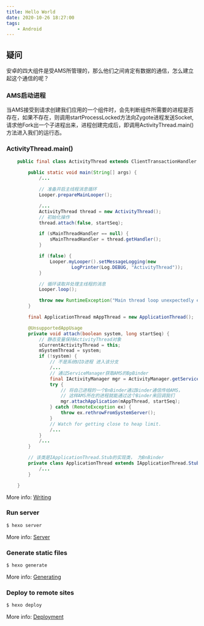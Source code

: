 ```yaml
---
title: Hello World
date: 2020-10-26 18:27:00
tags:
    - Android
---
```

## 疑问
安卓的四大组件是受AMS所管理的，那么他们之间肯定有数据的通信，怎么建立起这个通信的呢？

### AMS启动进程
当AMS接受到请求创建我们应用的一个组件时，会先判断组件所需要的进程是否存在，如果不存在，则调用startProcessLocked方法向Zygote进程发送Socket,
请求他Fork出一个子进程出来，进程创建完成后，即调用ActivityThread.main()方法进入我们的运行态。

### ActivityThread.main()
``` java
    public final class ActivityThread extends ClientTransactionHandler {
    
        public static void main(String[] args) {
            /...

            // 准备开启主线程消息循环
            Looper.prepareMainLooper();

            /...
            ActivityThread thread = new ActivityThread();
            // 初始化操作
            thread.attach(false, startSeq);

            if (sMainThreadHandler == null) {
                sMainThreadHandler = thread.getHandler();
            }

            if (false) {
                Looper.myLooper().setMessageLogging(new
                        LogPrinter(Log.DEBUG, "ActivityThread"));
            }

            // 循环读取并处理主线程的消息
            Looper.loop();

            throw new RuntimeException("Main thread loop unexpectedly exited");
        }

        final ApplicationThread mAppThread = new ApplicationThread();

        @UnsupportedAppUsage
        private void attach(boolean system, long startSeq) {
            // 静态变量保持ActivityThread对象
            sCurrentActivityThread = this;
            mSystemThread = system;
            if (!system) {
                // 不是系统UID进程 进入该分支
                /...
                // 通过ServiceManager获取AMS的BpBinder
                final IActivityManager mgr = ActivityManager.getService();
                try {
                    // 将自己进程的一个BnBinder通过Binder通信传给AMS，
                    // 这样AMS所在的进程就能通过这个Binder来回调我们
                    mgr.attachApplication(mAppThread, startSeq);
                } catch (RemoteException ex) {
                    throw ex.rethrowFromSystemServer();
                }
                // Watch for getting close to heap limit.
                /...
            } 
            /...
        }

        // 该类是IApplicationThread.Stub的实现类， 为BnBinder
        private class ApplicationThread extends IApplicationThread.Stub {
            /... 
        }

    }
```

More info: [Writing](https://hexo.io/docs/writing.html)

### Run server

``` bash
$ hexo server
```

More info: [Server](https://hexo.io/docs/server.html)

### Generate static files

``` bash
$ hexo generate
```

More info: [Generating](https://hexo.io/docs/generating.html)

### Deploy to remote sites

``` bash
$ hexo deploy
```

More info: [Deployment](https://hexo.io/docs/one-command-deployment.html)
